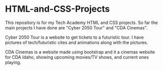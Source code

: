 # HTML-and-CSS-Projects
This repository is for my Tech Academy HTML and CSS projects.
So far the main projects I have done are "Cyber 2050 Tour" and "CDA Cinemas".

Cyber 2050 Tour is a website to get tickets to a futuristic tour.  I have pictures of tech/futuristic cites and animations along with the pictures.

CDA Cinemas is a website made using bootstrap and it a cinemas website for CDA Idaho, showing upcoming movies/TV shows, and current ones playing.

